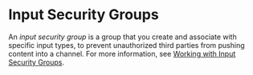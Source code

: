 # Input Security Groups<a name="inputsecuritygroups"></a>

An *input security group* is a group that you create and associate with specific input types, to prevent unauthorized third parties from pushing content into a channel\. For more information, see [Working with Input Security Groups](working-with-input-security-groups.md)\.